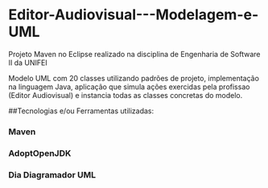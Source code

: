 # Editor-Audiovisual---Modelagem-e-UML
Projeto Maven no Eclipse realizado na disciplina de Engenharia de Software II da UNIFEI

Modelo UML com 20 classes utilizando padrões de projeto, implementação na linguagem Java, aplicação que simula ações exercidas pela profissao (Editor Audiovisual) e instancia todas as classes concretas do modelo.

##Tecnologias e/ou Ferramentas utilizadas:
### Maven
### AdoptOpenJDK
### Dia Diagramador UML
